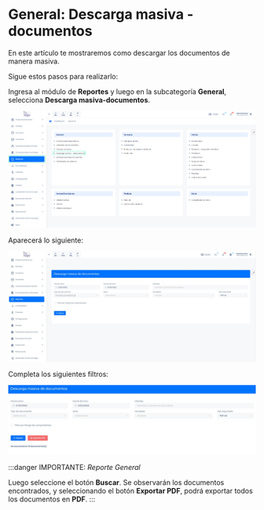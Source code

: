 # General: Descarga masiva - documentos

En este artículo te mostraremos como descargar los documentos de manera masiva.

Sigue estos pasos para realizarlo:

Ingresa al módulo de **Reportes** y luego en la subcategoría **General**, selecciona **Descarga masiva-documentos**.

![Alt text](img/General_Descarga_masiva_documentos01.jpg)

Aparecerá lo siguiente:

![Alt text](img/General_Descarga_masiva_documentos02.jpg)

Completa los siguientes filtros:

![Alt text](img/General_Descarga_masiva_documentos03.jpg)

:::danger IMPORTANTE:
_Reporte General_

Luego seleccione el botón **Buscar**. Se observarán los documentos encontrados, y seleccionando el botón **Exportar PDF**, podrá exportar todos los documentos en **PDF**.
:::
